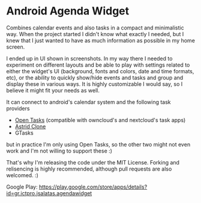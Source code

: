 # Android Agenda Widget

Combines calendar events and also tasks in a compact and minimalistic way. When the project started 
I didn't know what exactly I needed, but I knew that I just wanted to have as much information as
possible in my home screen. 

I ended up in UI shown in screenshots. In my way there I needed to experiment on different layouts and
be able to play with settings related to either the widget's UI (background, fonts and colors, date
and time formats, etc), or the ability to quickly show/hide events and tasks and group and display 
these in various ways. It is highly customizable I would say, so I believe it might fit your needs
as well. 

It can connect to android's calendar system and the following task providers
- [Open Tasks](https://github.com/dmfs/opentasks) (compatible with owncloud's and nextcloud's task apps)
- [Astrid Clone](https://github.com/tasks/tasks)
- GTasks

but in practice I'm only using Open Tasks, so the other two might not even work and I'm not willing to 
support these :)

That's why I'm releasing the code under the MIT License. Forking and relisencing is highly recommended, 
although pull requests are also welcomed. :)

Google Play: https://play.google.com/store/apps/details?id=gr.ictpro.jsalatas.agendawidget

 
